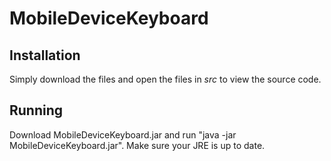 # MobileDeviceKeyboard

## Installation

Simply download the files and open the files in *src* to view the source code.

## Running

Download MobileDeviceKeyboard.jar and run "java -jar MobileDeviceKeyboard.jar". Make sure your JRE is up to date.
